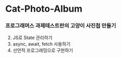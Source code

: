 # Cat-Photo-Album
### 프로그래머스 과제테스트란의 고양이 사진첩 만들기
2. JS로 State 관리하기
3. async, await, fetch 사용하기
4. 선언적 프로그래밍으로 구현하기
